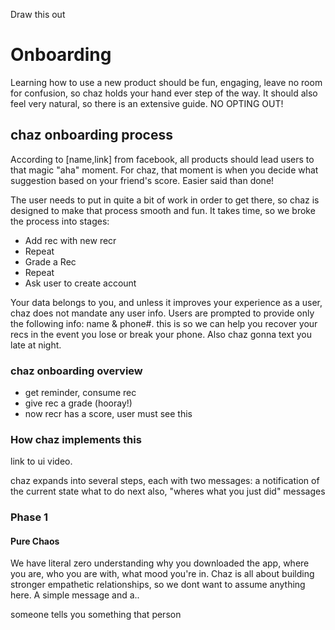Draw this out


# Onboarding

Learning how to use a new product should be fun, engaging, leave no room for
confusion, so chaz holds your hand ever step of the way. It should also feel
very natural, so there is an extensive guide. NO OPTING OUT!

## chaz onboarding process

According to [name,link] from facebook, all products should lead users to that
magic "aha" moment. For chaz, that moment is when you decide what suggestion
based on your friend's score. Easier said than done!


The user needs to put in quite a bit of work in order to get there, so chaz is
designed to make that process smooth and fun. It takes time, so we broke the
process into stages:

 - Add rec with new recr
 - Repeat
 - Grade a Rec
 - Repeat
 - Ask user to create account

Your data belongs to you, and unless it improves your experience as a user, chaz
does not mandate any user info. Users are prompted to provide only the following
info: name & phone#. this is so we can help you recover your recs in the event
you lose or break your phone. Also chaz gonna text you late at night.

### chaz onboarding overview





 - get reminder, consume rec
 - give rec a grade (hooray!)
 - now recr has a score, user must see this


### How chaz implements this
link to ui video.

chaz expands into several steps, each with two messages:
 a notification of the current state
 what to do next
also, "wheres what you just did" messages


### Phase 1
#### Pure Chaos
We have literal zero understanding why you downloaded the app, where you are,
who you are with, what mood you're in. Chaz is all about building stronger
empathetic relationships, so we dont want to assume anything here.
A simple message and a..


someone tells you something
that person
